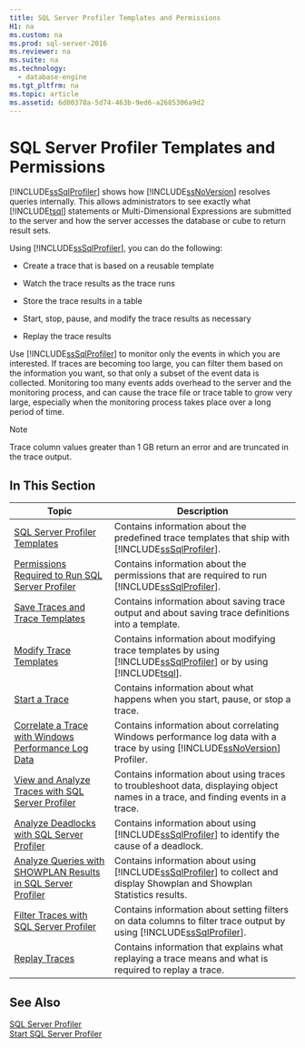 ```yaml
---
title: SQL Server Profiler Templates and Permissions
H1: na
ms.custom: na
ms.prod: sql-server-2016
ms.reviewer: na
ms.suite: na
ms.technology: 
  - database-engine
ms.tgt_pltfrm: na
ms.topic: article
ms.assetid: 6d00378a-5d74-463b-9ed6-a2685306a9d2
---
```

# SQL Server Profiler Templates and Permissions
  [!INCLUDE[ssSqlProfiler](../../Token/Other/ssSqlProfiler_md.md)] shows how [!INCLUDE[ssNoVersion](../../Token/Other/ssNoVersion_md.md)] resolves queries internally. This allows administrators to see exactly what [!INCLUDE[tsql](../../Token/Other/tsql_md.md)] statements or Multi\-Dimensional Expressions are submitted to the server and how the server accesses the database or cube to return result sets.  
  
 Using [!INCLUDE[ssSqlProfiler](../../Token/Other/ssSqlProfiler_md.md)], you can do the following:  
  
-   Create a trace that is based on a reusable template  
  
-   Watch the trace results as the trace runs  
  
-   Store the trace results in a table  
  
-   Start, stop, pause, and modify the trace results as necessary  
  
-   Replay the trace results  
  
 Use [!INCLUDE[ssSqlProfiler](../../Token/Other/ssSqlProfiler_md.md)] to monitor only the events in which you are interested. If traces are becoming too large, you can filter them based on the information you want, so that only a subset of the event data is collected. Monitoring too many events adds overhead to the server and the monitoring process, and can cause the trace file or trace table to grow very large, especially when the monitoring process takes place over a long period of time.  
  
> [!NOTE]  
>  Trace column values greater than 1 GB return an error and are truncated in the trace output.  
  
## In This Section  
  
|Topic|Description|  
|-----------|-----------------|  
|[SQL Server Profiler Templates](../../Topics/TopicNameNotContainA/SQL-Server-Profiler-Templates.md)|Contains information about the predefined trace templates that ship with [!INCLUDE[ssSqlProfiler](../../Token/Other/ssSqlProfiler_md.md)].|  
|[Permissions Required to Run SQL Server Profiler](../../Topics/TopicNameNotContainA/Permissions-Required-to-Run-SQL-Server-Profiler.md)|Contains information about the permissions that are required to run [!INCLUDE[ssSqlProfiler](../../Token/Other/ssSqlProfiler_md.md)].|  
|[Save Traces and Trace Templates](../../Topics/TopicNameNotContainA/Save-Traces-and-Trace-Templates.md)|Contains information about saving trace output and about saving trace definitions into a template.|  
|[Modify Trace Templates](../../Topics/TopicNameNotContainA/Modify-Trace-Templates.md)|Contains information about modifying trace templates by using [!INCLUDE[ssSqlProfiler](../../Token/Other/ssSqlProfiler_md.md)] or by using [!INCLUDE[tsql](../../Token/Other/tsql_md.md)].|  
|[Start a Trace](../../Topics/TopicNameContainA/Start-a-Trace.md)|Contains information about what happens when you start, pause, or stop a trace.|  
|[Correlate a Trace with Windows Performance Log Data](../../Topics/TopicNameContainA/Correlate-a-Trace-with-Windows-Performance-Log-Data.md)|Contains information about correlating Windows performance log data with a trace by using [!INCLUDE[ssNoVersion](../../Token/Other/ssNoVersion_md.md)] Profiler.|  
|[View and Analyze Traces with SQL Server Profiler](../../Topics/TopicNameNotContainA/View-and-Analyze-Traces-with-SQL-Server-Profiler.md)|Contains information about using traces to troubleshoot data, displaying object names in a trace, and finding events in a trace.|  
|[Analyze Deadlocks with SQL Server Profiler](../../Topics/TopicNameNotContainA/Analyze-Deadlocks-with-SQL-Server-Profiler.md)|Contains information about using [!INCLUDE[ssSqlProfiler](../../Token/Other/ssSqlProfiler_md.md)] to identify the cause of a deadlock.|  
|[Analyze Queries with SHOWPLAN Results in SQL Server Profiler](../../Topics/TopicNameNotContainA/Analyze-Queries-with-SHOWPLAN-Results-in-SQL-Server-Profiler.md)|Contains information about using [!INCLUDE[ssSqlProfiler](../../Token/Other/ssSqlProfiler_md.md)] to collect and display Showplan and Showplan Statistics results.|  
|[Filter Traces with SQL Server Profiler](../../Topics/TopicNameNotContainA/Filter-Traces-with-SQL-Server-Profiler.md)|Contains information about setting filters on data columns to filter trace output by using [!INCLUDE[ssSqlProfiler](../../Token/Other/ssSqlProfiler_md.md)].|  
|[Replay Traces](../../Topics/TopicNameNotContainA/Replay-Traces.md)|Contains information that explains what replaying a trace means and what is required to replay a trace.|  
  
## See Also  
 [SQL Server Profiler](../../Topics/TopicNameNotContainA/SQL-Server-Profiler.md)   
 [Start SQL Server Profiler](../../Topics/TopicNameNotContainA/Start-SQL-Server-Profiler.md)  
  
  